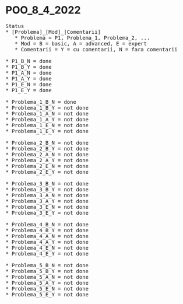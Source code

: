 # POO_8_4_2022
<pre>
Status 
* [Problema]_[Mod]_[Comentarii] 
   * Problema = P1, Problema_1, Problema_2, ...
   * Mod = B = basic, A = advanced, E = expert
   * Comentarii = Y = cu comentarii, N = fara comentarii
  
* P1_B_N = done
* P1_B_Y = done
* P1_A_N = done
* P1_A_Y = done
* P1_E_N = done
* P1_E_Y = done
  
* Problema_1_B_N = done
* Problema_1_B_Y = not done
* Problema_1_A_N = not done
* Problema_1_A_Y = not done
* Problema_1_E_N = not done
* Problema_1_E_Y = not done
  
* Problema_2_B_N = not done
* Problema_2_B_Y = not done
* Problema_2_A_N = not done
* Problema_2_A_Y = not done
* Problema_2_E_N = not done
* Problema_2_E_Y = not done
  
* Problema_3_B_N = not done
* Problema_3_B_Y = not done
* Problema_3_A_N = not done
* Problema_3_A_Y = not done
* Problema_3_E_N = not done
* Problema_3_E_Y = not done
  
* Problema_4_B_N = not done
* Problema_4_B_Y = not done
* Problema_4_A_N = not done
* Problema_4_A_Y = not done
* Problema_4_E_N = not done
* Problema_4_E_Y = not done
  
* Problema_5_B_N = not done
* Problema_5_B_Y = not done
* Problema_5_A_N = not done
* Problema_5_A_Y = not done
* Problema_5_E_N = not done
* Problema_5_E_Y = not done
  
</pre>
